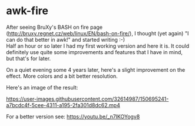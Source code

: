 # awk-fire

After seeing BruXy's BASH on fire page (http://bruxy.regnet.cz/web/linux/EN/bash-on-fire/), I thought (yet again) "I can do that better in awk!" and started writing :-)  <br>
Half an hour or so later I had my first working version and here it is. It could definitely use quite some improvements and features that I have in mind, but that's for later.  <br>
<p>
On a quiet evening some 4 years later, here's a slight improvement on the effect. More colors and a bit better resolution.  <br>
<p>
Here's an image of the result:  <br>



https://user-images.githubusercontent.com/32614987/150695241-a7bcdc4f-5cee-4311-a195-2fa301d8dc62.mp4


For a better version see: https://youtu.be/_n7IKOYogv8
